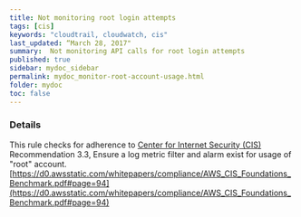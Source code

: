 ```yaml
---
title: Not monitoring root login attempts
tags: [cis]
keywords: "cloudtrail, cloudwatch, cis"
last_updated: “March 28, 2017"
summary:  Not monitoring API calls for root login attempts
published: true
sidebar: mydoc_sidebar
permalink: mydoc_monitor-root-account-usage.html
folder: mydoc
toc: false
---
```


### Details  
This rule checks for adherence to [Center for Internet Security (CIS)](https://www.cisecurity.org/) Recommendation 3.3, Ensure a log metric filter and alarm exist for usage of "root" account. [https://d0.awsstatic.com/whitepapers/compliance/AWS_CIS_Foundations_Benchmark.pdf#page=94](https://d0.awsstatic.com/whitepapers/compliance/AWS_CIS_Foundations_Benchmark.pdf#page=94) 
